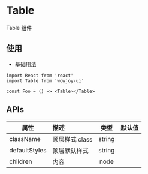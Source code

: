 # Table

Table 组件

## 使用

- 基础用法

```
import React from 'react'
import Table from 'wowjoy-ui'

const Foo = () => <Table></Table>
```

## APIs

| 属性          | 描述           |  类型  | 默认值 |
| ------------- | :------------- | :----: | :----: |
| className     | 顶层样式 class | string |        |
| defaultStyles | 顶层默认样式   | string |        |
| children      | 内容           |  node  |        |
